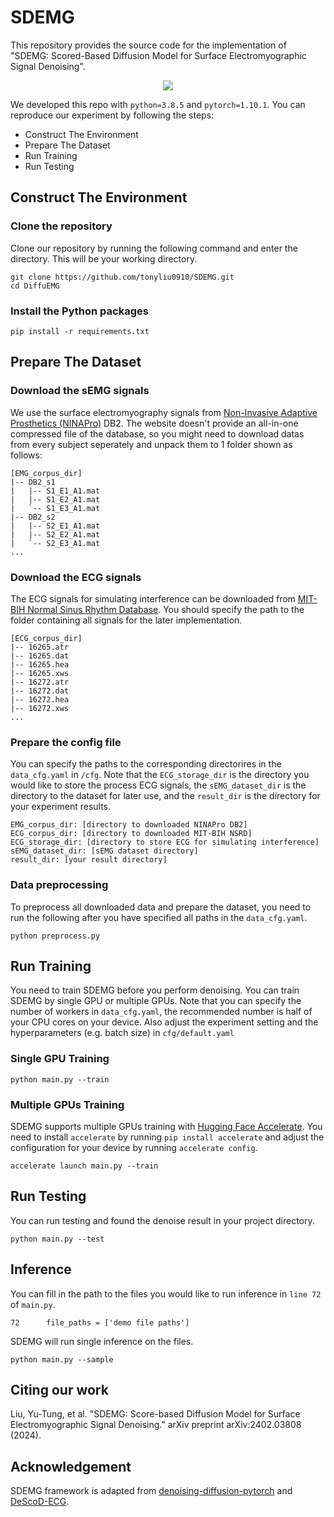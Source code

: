 # SDEMG
This repository provides the source code for the implementation of "SDEMG: Scored-Based Diffusion Model for Surface Electromyographic Signal Denoising". 

<p align='center'>
<td style='text-align:center;'>
  <img src=https://github.com/tonyliu0910/SDEMG/assets/71209514/585e50df-2d14-4b7b-ae64-9582cfb50f11 >
</td>
</p>

We developed this repo with `python=3.8.5` and `pytorch=1.10.1`. You can reproduce our experiment by following the steps:
- Construct The Environment
- Prepare The Dataset
- Run Training
- Run Testing

## Construct The Environment
### Clone the repository
Clone our repository by running the following command and enter the directory. This will be your working directory.
```
git clone https://github.com/tonyliu0910/SDEMG.git
cd DiffuEMG
```
### Install the Python packages
```
pip install -r requirements.txt
```
## Prepare The Dataset
### Download the sEMG signals
We use the surface electromyography signals from [Non-Invasive Adaptive Prosthetics (NINAPro)](https://ninapro.hevs.ch/instructions/DB2.html) DB2. The website doesn't provide an all-in-one compressed file of the database, so you might need to download datas from every subject seperately and unpack them to 1 folder shown as follows:
```
[EMG_corpus_dir]
|-- DB2_s1
|   |-- S1_E1_A1.mat
|   |-- S1_E2_A1.mat
|   `-- S1_E3_A1.mat
|-- DB2_s2
|   |-- S2_E1_A1.mat
|   |-- S2_E2_A1.mat
|   `-- S2_E3_A1.mat
...
```
### Download the ECG signals 
The ECG signals for simulating interference can be downloaded from [MIT-BIH Normal Sinus Rhythm Database](https://www.physionet.org/content/nsrdb/1.0.0/). You should specify the path to the folder containing all signals for the later implementation.
```
[ECG_corpus_dir]
|-- 16265.atr
|-- 16265.dat
|-- 16265.hea
|-- 16265.xws
|-- 16272.atr
|-- 16272.dat
|-- 16272.hea
|-- 16272.xws
...
```
### Prepare the config file
You can specify the paths to the corresponding directorires in the `data_cfg.yaml` in `/cfg`. Note that the `ECG_storage_dir` is the directory you would like to store the process ECG signals, the `sEMG_dataset_dir` is the directory to the dataset for later use, and the `result_dir` is the directory for your experiment results.
```
EMG_corpus_dir: [directory to downloaded NINAPro DB2]
ECG_corpus_dir: [directory to downloaded MIT-BIH NSRD]
ECG_storage_dir: [directory to store ECG for simulating interference]
sEMG_dataset_dir: [sEMG dataset directory]
result_dir: [your result directory]
```
### Data preprocessing
To preprocess all downloaded data and prepare the dataset, you need to run the following after you have specified all paths in the `data_cfg.yaml`.
```
python preprocess.py
```
## Run Training
You need to train SDEMG before you perform denoising. You can train SDEMG by single GPU or multiple GPUs. Note that you can specify the number of workers in `data_cfg.yaml`, the recommended number is half of your CPU cores on your device. Also adjust the experiment setting and the hyperparameters (e.g. batch size) in `cfg/default.yaml`
### Single GPU Training
```
python main.py --train
```
### Multiple GPUs Training
SDEMG supports multiple GPUs training with [Hugging Face Accelerate](https://huggingface.co/docs/accelerate/index). You need to install `accelerate` by running `pip install accelerate` and adjust the configuration for your device by running `accelerate config`. 
```
accelerate launch main.py --train
```
## Run Testing
You can run testing and found the denoise result in your project directory. 
```
python main.py --test
```
## Inference 
You can fill in the path to the files you would like to run inference in `line 72` of `main.py`.
```
72      file_paths = ['demo file paths']
```
SDEMG will run single inference on the files.
```
python main.py --sample
```

## Citing our work
Liu, Yu-Tung, et al. "SDEMG: Score-based Diffusion Model for Surface Electromyographic Signal Denoising." arXiv preprint arXiv:2402.03808 (2024).
## Acknowledgement
SDEMG framework is adapted from [denoising-diffusion-pytorch](https://github.com/lucidrains/denoising-diffusion-pytorch) and [DeScoD-ECG](https://github.com/HuayuLiArizona/Score-based-ECG-Denoising).

